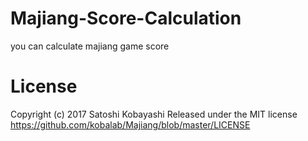 # Majiang-Score-Calculation
you can calculate majiang game score

# License
Copyright (c) 2017 Satoshi Kobayashi
Released under the MIT license
https://github.com/kobalab/Majiang/blob/master/LICENSE
